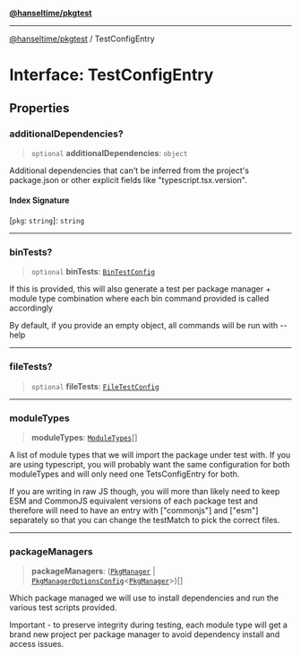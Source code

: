 [**@hanseltime/pkgtest**](../README.md)

***

[@hanseltime/pkgtest](../README.md) / TestConfigEntry

# Interface: TestConfigEntry

## Properties

### additionalDependencies?

> `optional` **additionalDependencies**: `object`

Additional dependencies that can't be inferred from the project's package.json
or other explicit fields like "typescript.tsx.version".

#### Index Signature

\[`pkg`: `string`\]: `string`

***

### binTests?

> `optional` **binTests**: [`BinTestConfig`](BinTestConfig.md)

If this is provided, this will also generate a test per package manager + module type combination
where each bin command provided is called accordingly

By default, if you provide an empty object, all commands will be run with --help

***

### fileTests?

> `optional` **fileTests**: [`FileTestConfig`](FileTestConfig.md)

***

### moduleTypes

> **moduleTypes**: [`ModuleTypes`](../enumerations/ModuleTypes.md)[]

A list of module types that we will import the package under test with.  If you are using typescript,
you will probably want the same configuration for both moduleTypes and will only need one TetsConfigEntry
for both.

If you are writing in raw JS though, you will more than likely need to keep ESM and CommonJS equivalent versions
of each package test and therefore will need to have an entry with ["commonjs"] and ["esm"] separately so that
you can change the testMatch to pick the correct files.

***

### packageManagers

> **packageManagers**: ([`PkgManager`](../enumerations/PkgManager.md) \| [`PkgManagerOptionsConfig`](PkgManagerOptionsConfig.md)\<[`PkgManager`](../enumerations/PkgManager.md)\>)[]

Which package managed we will use to install dependencies and run the various test scripts provided.

Important - to preserve integrity during testing, each module type will get a brand new project per package
manager to avoid dependency install and access issues.
